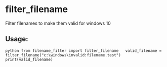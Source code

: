 # filter_filename

Filter filenames to make them valid for windows 10

## Usage:

`python
from filename_filter import filter_filename  
valid_filename = filter_filename("c:\windows\invalid:filename.test")  
print(valid_filename)  
`
